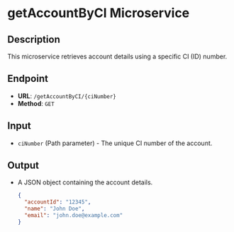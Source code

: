 # getAccountByCI Microservice

## Description
This microservice retrieves account details using a specific CI (ID) number.

## Endpoint
- **URL**: `/getAccountByCI/{ciNumber}`
- **Method**: `GET`

## Input
- `ciNumber` (Path parameter) - The unique CI number of the account.

## Output
- A JSON object containing the account details.
  ```json
  {
    "accountId": "12345",
    "name": "John Doe",
    "email": "john.doe@example.com"
  }
